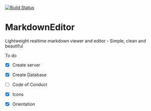 [![Build Status](https://travis-ci.com/kallyas/markdownEditor.svg?branch=master)](https://travis-ci.com/kallyas/markdownEditor)

# MarkdownEditor
 Lightweight realtime markdown viewer and editor - Simple, clean and beautiful

To do

- [X] Create server
- [X] Create Database
- [ ] Code of Conduct
- [X] Icons
- [X] Orientation

